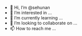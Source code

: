 - 👋 Hi, I’m @sehunan
- 👀 I’m interested in ...
- 🌱 I’m currently learning ...
- 💞️ I’m looking to collaborate on ...
- 📫 How to reach me ...

<!---
sehunan/sehunan is a ✨ special ✨ repository because its `README.md` (this file) appears on your GitHub profile.
You can click the Preview link to take a look at your changes.
--->
